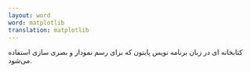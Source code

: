 ```yaml
---
layout: word
word: matplotlib
translation: matplotlib
---
```


کتابخانه ای در زبان برنامه نویس پایتون که برای رسم نمودار و بصری سازی استفاده می‌شود.
